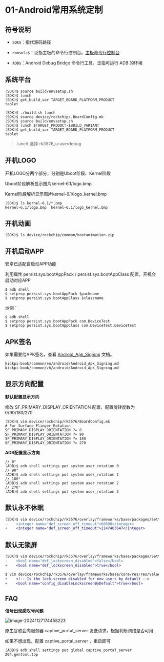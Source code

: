 # 01-Android常用系统定制



## 符号说明

* `SDK$`：指代源码路径

* `console$`：泛指主板的命令行控制台。[主板命令行控制台](../02-入门必读/02-快速使用.md#console_readme)

* `ADB$`：Android Debug Bridge 命令行工具，泛指可运行 ADB 的环境



## 系统平台

```
(SDK)$ source build/envsetup.sh
(SDK)$ lunch 
(SDK)$ get_build_var TARGET_BOARD_PLATFORM_PRODUCT
tablet

(SDK)$ ./build.sh lunch 
(SDK)$ source device/rockchip/.BoardConfig.mk
(SDK)$ source build/envsetup.sh 
(SDK)$ lunch $TARGET_PRODUCT-$BUILD_VARIANT
(SDK)$ get_build_var TARGET_BOARD_PLATFORM_PRODUCT
tablet
```

> lunch 选择 rk3576_u-userdebug



## 开机LOGO

开机LOGO分两个部分，分别是Uboot阶段、Kernel阶段

Uboot阶段解析显示图片kernel-6.1/logo.bmp

Kernel阶段解析显示图片kernel-6.1/logo_kernel.bmp

```
(SDK)$ ls kernel-6.1/*.bmp
kernel-6.1/logo.bmp  kernel-6.1/logo_kernel.bmp
```



## 开机动画

```
(SDK)$ ls device/rockchip/common/bootanimation.zip
```



## 开机启动APP

安卓已适配自启动APP功能

利用属性 persist.sys.bootAppPack / persist.sys.bootAppClass 配置，开机会启动对应APP

```
$ adb shell
$ setprop persist.sys.bootAppPack $packname
$ setprop persist.sys.bootAppClass $classname
```

示例：

```
$ adb shell
$ setprop persist.sys.bootAppPack com.DeviceTest
$ setprop persist.sys.bootAppClass com.DeviceTest.DeviceTest
```



## APK签名

如果需要给APK签名，查看 [Android_Apk_Signing](../../../common/zh/android/Android_Apk_Signing.md) 文档。

```
kickpi-book/common/en/android/Android_Apk_Signing.md
kickpi-book/common/zh/android/Android_Apk_Signing.md
```



## 显示方向配置

**默认配置显示方向**

修改 SF_PRIMARY_DISPLAY_ORIENTATION 配置，配置旋转度数为0/90/180/270

```
(SDK)$ vim device/rockchip/rk3576/BoardConfig.mk
# For Surface Flinger Rotation
SF_PRIMARY_DISPLAY_ORIENTATION ?= 0
SF_PRIMARY_DISPLAY_ORIENTATION ?= 90
SF_PRIMARY_DISPLAY_ORIENTATION ?= 180
SF_PRIMARY_DISPLAY_ORIENTATION ?= 270
```

**ADB配置显示方向**

```
// 0°
(ADB)$ adb shell settings put system user_rotation 0
// 90°
(ADB)$ adb shell settings put system user_rotation 1
// 180°
(ADB)$ adb shell settings put system user_rotation 2
// 270°
(ADB)$ adb shell settings put system user_rotation 3
```



## 默认永不休眠

```diff
(SDK)$ vim device/rockchip/rk3576/overlay/frameworks/base/packages/SettingsProvider/res/values/defaults.xml
-    <integer name="def_screen_off_timeout">60000</integer>
+    <integer name="def_screen_off_timeout">2147483647</integer>
```



## 默认无锁屏

```diff
(SDK)$ vim device/rockchip/rk3576/overlay/frameworks/base/packages/SettingsProvider/res/values/defaults.xml
-    <bool name="def_lockscreen_disabled">false</bool>
+    <bool name="def_lockscreen_disabled">true</bool>

$ vim device/rockchip/rk3576/overlay/frameworks/base/core/res/res/values/config.xml
+    <!-- Is the lock-screen disabled for new users by default -->
+    <bool name="config_disableLockscreenByDefault">true</bool>
```



## FAQ

**信号出现感叹号问题**

![image-20241127174458223](http://tanzhtanzh.oss-cn-shenzhen.aliyuncs.com/img/image-20241127174458223.png)

原生谷歌会向服务器 captive_portal_server 发送请求，根据判断网络是否可用

如果不想出现，配置 captive_portal_server ，重启即可

```
(ADB)$ adb shell settings put global captive_portal_server 204.gentool.top
```

